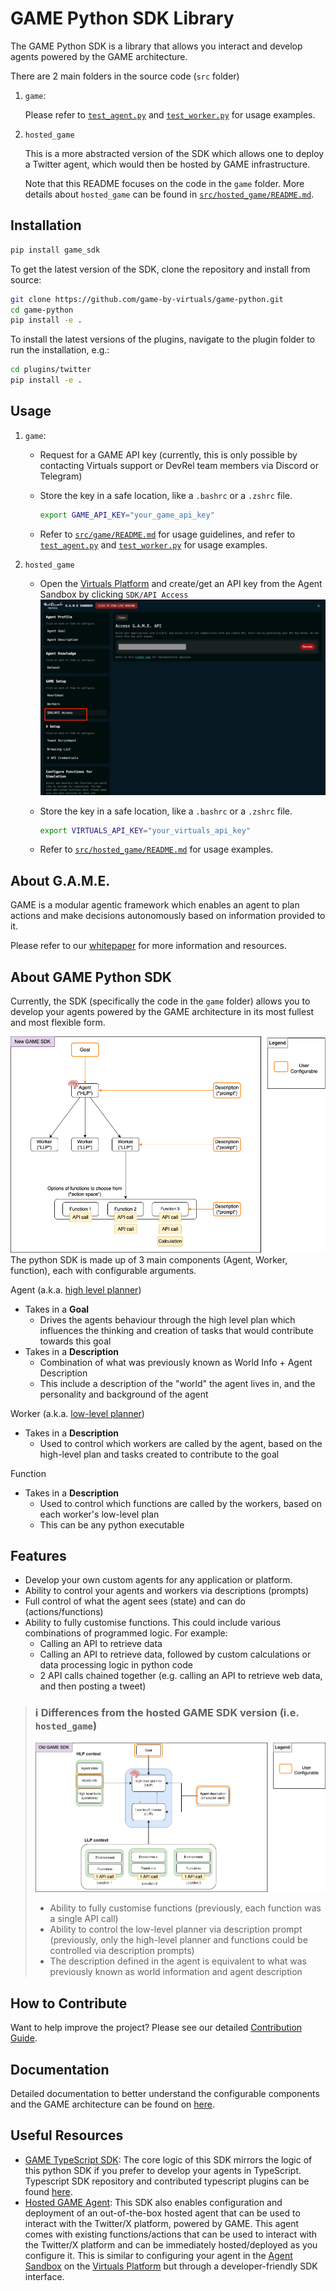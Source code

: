 # GAME Python SDK Library
The GAME Python SDK is a library that allows you interact and develop agents powered by the GAME architecture.

There are 2 main folders in the source code (`src` folder)
1. `game`:

    Please refer to [`test_agent.py`](examples/game/test_agent.py) and [`test_worker.py`](examples/game/test_worker.py) for usage examples.

1. `hosted_game`<br/>

    This is a more abstracted version of the SDK which allows one to deploy a Twitter agent, which would then be hosted by GAME infrastructure. 
    
    Note that this README focuses on the code in the `game` folder. More details about `hosted_game` can be found in [`src/hosted_game/README.md`](src/game_sdk/hosted_game/README.md).

## Installation
```bash
pip install game_sdk
```

To get the latest version of the SDK, clone the repository and install from source:
```bash
git clone https://github.com/game-by-virtuals/game-python.git
cd game-python
pip install -e .
```
To install the latest versions of the plugins, navigate to the plugin folder to run the installation, e.g.:
```bash
cd plugins/twitter
pip install -e .
```

## Usage
1. `game`:
   - Request for a GAME API key (currently, this is only possible by contacting Virtuals support or DevRel team members via Discord or Telegram)
   - Store the key in a safe location, like a `.bashrc` or a `.zshrc` file. 
      
      ```bash
      export GAME_API_KEY="your_game_api_key"
      ```
   - Refer to [`src/game/README.md`](src/game_sdk/game/README.md) for usage guidelines, and refer to [`test_agent.py`](examples/game/test_agent.py) and [`test_worker.py`](examples/game/test_worker.py) for usage examples.

2. `hosted_game`<br/>
    - Open the [Virtuals Platform](https://app.virtuals.io/) and create/get an API key from the Agent Sandbox by clicking `SDK/API Access`
      ![getGAMEApi](docs/imgs/accesskey.jpg)
    
    - Store the key in a safe location, like a `.bashrc` or a `.zshrc` file. 
      
      ```bash
      export VIRTUALS_API_KEY="your_virtuals_api_key"
      ```
    - Refer to [`src/hosted_game/README.md`](src/game_sdk/hosted_game/README.md) for usage examples.

## About G.A.M.E.
GAME is a modular agentic framework which enables an agent to plan actions and make decisions autonomously based on information provided to it.

Please refer to our [whitepaper](https://whitepaper.virtuals.io/developer-documents/game-framework) for more information and resources.

## About GAME Python SDK
Currently, the SDK (specifically the code in the `game` folder) allows you to develop your agents powered by the GAME architecture in its most fullest and most flexible form.

![New SDK visual](docs/imgs/new_sdk_visual.png)
The python SDK is made up of 3 main components (Agent, Worker, function), each with configurable arguments.

Agent (a.k.a. [high level planner](https://whitepaper.virtuals.io/developer-documents/game-framework/game-overview#high-level-planner-hlp-context))
- Takes in a <b>Goal</b>
  - Drives the agents behaviour through the high level plan which influences the thinking and creation of tasks that would contribute towards this goal
- Takes in a <b>Description</b>
  - Combination of what was previously known as World Info + Agent Description
  - This include a description of the "world" the agent lives in, and the personality and background of the agent

Worker (a.k.a. [low-level planner](https://whitepaper.virtuals.io/developer-documents/game-framework/game-overview#low-level-planner-llp-context)) 
- Takes in a <b>Description</b>
  - Used to control which workers are called by the agent, based on the high-level plan and tasks created to contribute to the goal

Function
- Takes in a <b>Description</b>
  - Used to control which functions are called by the workers, based on each worker's low-level plan
  - This can be any python executable

## Features
- Develop your own custom agents for any application or platform. 
- Ability to control your agents and workers via descriptions (prompts)
- Full control of what the agent sees (state) and can do (actions/functions)
- Ability to fully customise functions. This could include various combinations of programmed logic. For example:
  - Calling an API to retrieve data
  - Calling an API to retrieve data, followed by custom calculations or data processing logic in python code
  - 2 API calls chained together (e.g. calling an API to retrieve web data, and then posting a tweet)

> ### ℹ️ Differences from the hosted GAME SDK version (i.e. `hosted_game`)
>![Old SDK visual](docs/imgs/old_sdk_visual.png)
> - Ability to fully customise functions (previously, each function was a single API call)
> - Ability to control the low-level planner via description prompt (previously, only the high-level planner and functions could be controlled via description prompts)
> - The description defined in the agent is equivalent to what was previously known as world information and agent description

## How to Contribute
Want to help improve the project? Please see our detailed [Contribution Guide](./CONTRIBUTION_GUIDE.md).

## Documentation
Detailed documentation to better understand the configurable components and the GAME architecture can be found on [here](https://whitepaper.virtuals.io/developer-documents/game-framework).

## Useful Resources
- [GAME TypeScript SDK](https://github.com/game-by-virtuals/game-node): The core logic of this SDK mirrors the logic of this python SDK if you prefer to develop your agents in TypeScript. Typescript SDK repository and contributed typescript plugins can be found [here](https://github.com/game-by-virtuals/game-node).
- [Hosted GAME Agent](./src/game_sdk/hosted_game/README.md): This SDK also enables configuration and deployment of an out-of-the-box hosted agent that can be used to interact with the Twitter/X platform, powered by GAME. This agent comes with existing functions/actions that can be used to interact with the Twitter/X platform and can be immediately hosted/deployed as you configure it. This is similar to configuring your agent in the [Agent Sandbox](https://game-lite.virtuals.io/) on the [Virtuals Platform](https://app.virtuals.io/) but through a developer-friendly SDK interface.